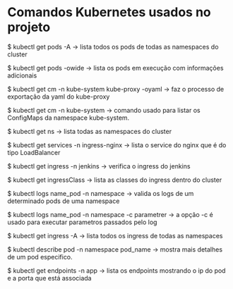 # Comandos Kubernetes usados no projeto

$ kubectl get pods -A -> lista todos os pods de todas as namespaces do cluster

$ kubectl get pods -owide -> lista os pods em execução com informações adicionais

$ kubectl get cm -n kube-system kube-proxy -oyaml -> faz o processo de exportação da yaml do kube-proxy

$ kubectl get cm -n kube-system -> comando usado para listar os ConfigMaps da namespace kube-system. 

$ kubectl get ns -> lista todas as namespaces do cluster

$ kubectl get services -n ingress-nginx -> lista o service do nginx que é do tipo LoadBalancer

$ kubectl get ingress -n jenkins -> verifica o ingress do jenkins

$ kubectl get ingressClass -> lista as classes do ingress dentro do cluster

$ kubectl logs name_pod -n namespace -> valida os logs de um determinado pods de uma namespace

$ kubectl logs name_pod -n namespace -c parametrer -> a opção -c é usado para executar parametros passados pelo log 

$ kubectl get ingress -A -> lista todos os ingress de todas as namespaces

$ kubectl describe pod -n namespace  pod_name -> mostra mais detalhes de um pod especifico.

$ kubectl get endpoints -n app -> lista os endpoints mostrando o ip do pod e a porta que está associada